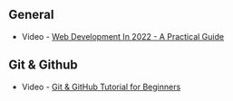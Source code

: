 ## General

- Video - [Web Development In 2022 - A Practical Guide](https://youtu.be/EqzUcMzfV1w)

## Git & Github

- Video - [Git & GitHub Tutorial for Beginners](https://www.youtube.com/playlist?list=PL4cUxeGkcC9goXbgTDQ0n_4TBzOO0ocPR)